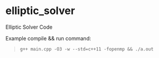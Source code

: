 # elliptic_solver
Elliptic Solver Code

Example compile && run command:
> `g++ main.cpp -O3 -w --std=c++11 -fopenmp && ./a.out`
